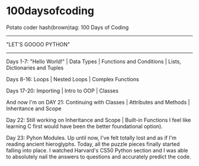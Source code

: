 # 100daysofcoding

Potato coder hash(brown)tag: 100 Days of Coding

********************

"LET'S GOOOO PYTHON"
********************
Days 1-7: "Hello World!"  |  Data Types  |  Functions and Conditions  |  Lists, Dictionaries and Tuples

Days 8-16: Loops  |  Nested Loops  | Complex Functions  

Days 17-20:  Importing |  Intro to OOP  |  Classes

And now I'm on DAY 21: Continuing with Classes  | Attributes and Methods  |  Inheritance and Scope

Day 22: Still working on Inheritance and Scope | Built-in Functions 
I feel like learning C first would have been the better foundational option). 

Day 23: Pyhon Modules. 
Up until now, I've felt totally lost and as if I'm reading ancient hieroglyphs. Today, all the puzzle pieces finally started falling into place. I watched Harvard's CS50 Python section and I was able to absolutely nail the answers to questions and accurately predict the code. 
